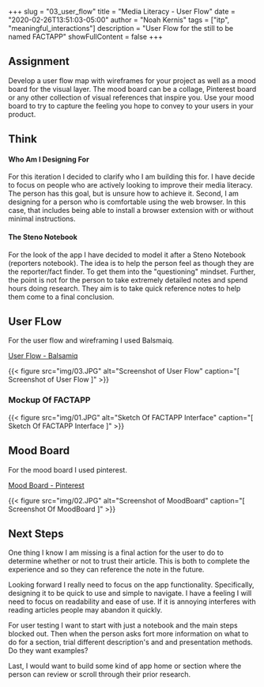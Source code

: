 +++
slug = "03_user_flow"
title = "Media Literacy - User Flow"
date = "2020-02-26T13:51:03-05:00"
author = "Noah Kernis"
tags = ["itp", "meaningful_interactions"]
description = "User Flow for the still to be named FACTAPP"
showFullContent = false
+++

## Assignment

Develop a user flow map with wireframes for your project as well as a mood board for the visual layer. The mood board can be a collage, Pinterest board or any other collection of visual references that inspire you. Use your mood board to try to capture the feeling you hope to convey to your users in your product.

## Think

#### Who Am I Designing For

For this iteration I decided to clarify who I am building this for. I have decide to focus on people who are actively looking to improve their media literacy. The person has this goal, but is unsure how to achieve it. Second, I am designing for a person who is comfortable using the web browser. In this case, that includes being able to install a browser extension with or without minimal instructions.

#### The Steno Notebook

For the look of the app I have decided to model it after a Steno Notebook (reporters notebook). The idea is to help the person feel as though they are the reporter/fact finder. To get them into the "questioning" mindset. Further, the point is not for the person to take extremely detailed notes and spend hours doing research. They aim is to take quick reference notes to help them come to a final conclusion.

## User FLow

For the user flow and wireframing I used Balsmaiq. 

[User Flow - Balsamiq](https://balsamiq.cloud/s9gq439/peuj7a5)

{{< figure src="img/03.JPG" alt="Screenshot of User Flow" caption="[ Screenshot of User Flow ]" >}}

### Mockup Of FACTAPP

{{< figure src="img/01.JPG" alt="Sketch Of FACTAPP Interface" caption="[ Sketch Of FACTAPP Interface ]" >}}

## Mood Board

For the mood board I used pinterest.

[Mood Board - Pinterest](https://pin.it/ddszHuT)

{{< figure src="img/02.JPG" alt="Screenshot of MoodBoard" caption="[ Screenshot Of MoodBoard ]" >}}

## Next Steps

One thing I know I am missing is a final action for the user to do to determine whether or not to trust their article. This is both to complete the experience and so they can reference the note in the future. 

Looking forward I really need to focus on the app functionality. Specifically, designing it to be quick to use and simple to navigate. I have a feeling I will need to focus on readability and ease of use. If it is annoying interferes with reading articles people may abandon it quickly.

For user testing I want to start with just a notebook and the main steps blocked out. Then when the person asks fort more information on what to do for a section, trial different description's and and presentation methods. Do they want examples?

Last, I would want to build some kind of app home or section where the person can review or scroll through their prior research. 